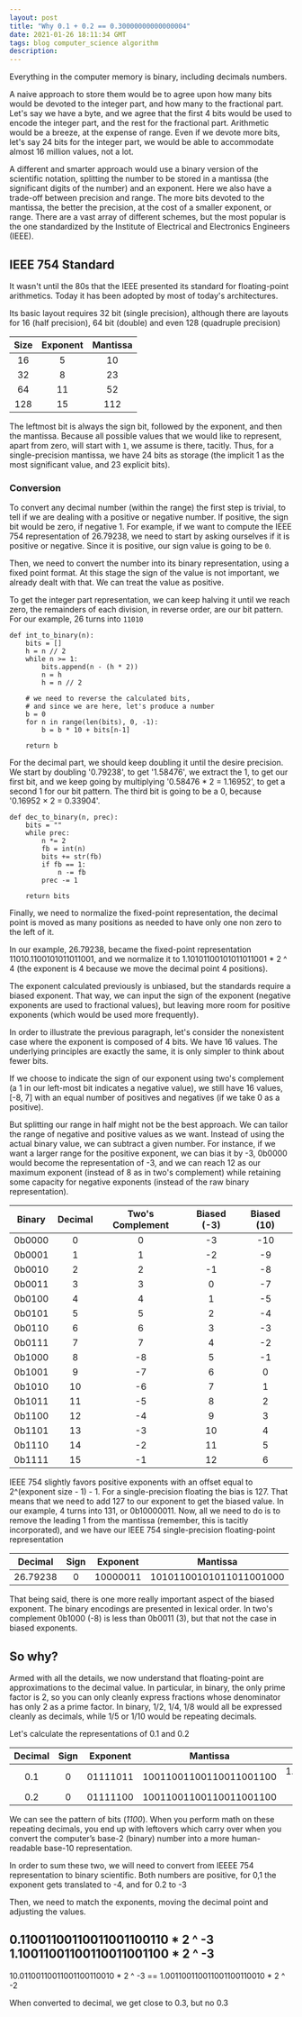 ```yaml
---
layout: post
title: "Why 0.1 + 0.2 == 0.30000000000000004"
date: 2021-01-26 18:11:34 GMT
tags: blog computer_science algorithm
description:
---
```


Everything in the computer memory is binary, including decimals numbers. 

A naive approach to store them would be to agree upon how many bits would be devoted to the integer part, and how many to the fractional part. Let's say we have a byte, and we agree that the first 4 bits would be used to encode the integer part, and the rest for the fractional part. Arithmetic would be a breeze, at the expense of range. Even if we devote more bits, let's say 24 bits for the integer part, we would be able to accommodate almost 16 million values, not a lot. 

A different and smarter approach would use a binary version of the scientific notation, splitting the number to be stored in a mantissa (the significant digits of the number) and an exponent. Here we also have a trade-off between precision and range. The more bits devoted to the mantissa, the better the precision, at the cost of a smaller exponent, or range. There are a vast array of different schemes, but the most popular is the one standardized by the Institute of Electrical and Electronics Engineers (IEEE). 

## IEEE 754 Standard 
It wasn't until the 80s that the IEEE presented its standard for floating-point arithmetics. Today it has been adopted by most of today's architectures. 

Its basic layout requires 32 bit (single precision), although there are layouts for 16 (half precision), 64 bit (double) and even 128 (quadruple precision)

| Size | Exponent | Mantissa|
| :--: | :-------: | :---: |
| 16   | 5        | 10      |
| 32   | 8        | 23      |
| 64   | 11       | 52      |
| 128   | 15       | 112      |


The leftmost bit is always the sign bit, followed by the exponent, and then the mantissa. Because all possible values that we would like to represent, apart from zero, will start with `1`, we assume is there, tacitly. Thus, for a single-precision mantissa, we have 24 bits as storage (the implicit 1 as the most significant value, and 23 explicit bits). 

### Conversion
To convert any decimal number (within the range) the first step is trivial, to tell if we are dealing with a positive or negative number. If positive, the sign bit would be zero, if negative 1. For example, if we want to compute the IEEE 754 representation of 26.79238, we need to start by asking ourselves if it is positive or negative. Since it is positive, our sign value is going to be `0`. 

Then, we need to convert the number into its binary representation, using a fixed point format. At this stage the sign of the value is not important, we already dealt with that. We can treat the value as positive. 

To get the integer part representation, we can keep halving it until we reach zero, the remainders of each division, in reverse order, are our bit pattern. For our example, 26 turns into `11010`

```
def int_to_binary(n):
    bits = []
    h = n // 2
    while n >= 1:
        bits.append(n - (h * 2))
        n = h
        h = n // 2

    # we need to reverse the calculated bits, 
    # and since we are here, let's produce a number
    b = 0
    for n in range(len(bits), 0, -1):
        b = b * 10 + bits[n-1]
        
    return b
```

For the decimal part, we should keep doubling it until the desire precision. We start by doubling '0.79238', to get '1.58476', we extract the 1, to get our first bit, and we keep going by multiplying '0.58476 * 2 = 1.16952', to get a second 1 for our bit pattern. The third bit is going to be a 0, because '0.16952  × 2 = 0.33904'. 

```
def dec_to_binary(n, prec):
    bits = ""
    while prec:
        n *= 2
        fb = int(n)
        bits += str(fb)
        if fb == 1:
            n -= fb
        prec -= 1
        
    return bits
```

Finally, we need to normalize the fixed-point representation, the decimal point is moved as many positions as needed to have only one non zero to the left of it. 

In our example, 26.79238, became the fixed-point representation 11010.1100101011011001, and we normalize it to 1.10101100101011011001 * 2 ^ 4 (the exponent is 4 because we move the decimal point 4 positions). 

The exponent calculated previously is unbiased, but the standards require a biased exponent. That way, we can input the sign of the exponent (negative exponents are used to fractional values), but leaving more room for positive exponents (which would be used more frequently). 

In order to illustrate the previous paragraph, let's consider the nonexistent case where the exponent is composed of 4 bits. We have 16 values. The underlying principles are exactly the same, it is only simpler to think about fewer bits.

If we choose to indicate the sign of our exponent using two's complement (a 1 in our left-most bit indicates a negative value), we still have 16 values, [-8, 7] with an equal number of positives and negatives (if we take 0 as a positive). 

But splitting our range in half might not be the best approach. We can tailor the range of negative and positive values as we want. Instead of using the actual binary value, we can subtract a given number. For instance, if we want a larger range for the positive exponent, we can bias it by -3, 0b0000 would become the representation of -3, and we can reach 12 as our maximum exponent (instead of 8 as in two's complement) while retaining some capacity for negative exponents (instead of the raw binary representation). 

| Binary | Decimal | Two's Complement | Biased (-3) | Biased (10)  |
| :--: | :--: | :--: | :--: | :--:  |
| 0b0000 | 0 | 0 | -3 | -10  |
| 0b0001 | 1 | 1 | -2 | -9  |
| 0b0010 | 2 | 2 | -1 | -8  |
| 0b0011 | 3 | 3 | 0 | -7  |
| 0b0100 | 4 | 4 | 1 | -5  |
| 0b0101 | 5 | 5 | 2 | -4  |
| 0b0110 | 6 | 6 | 3 | -3  |
| 0b0111 | 7 | 7 | 4 | -2  |
| 0b1000 | 8 | -8 | 5 | -1  |
| 0b1001 | 9 | -7 | 6 | 0  |
| 0b1010 | 10 | -6 | 7 | 1  |
| 0b1011 | 11 | -5 | 8 | 2  |
| 0b1100 | 12 | -4 | 9 | 3  |
| 0b1101 | 13 | -3 | 10 | 4  |
| 0b1110 | 14 | -2 | 11 | 5  |
| 0b1111 | 15 | -1 | 12 | 6  |

IEEE 754 slightly favors positive exponents with an offset equal to 2^(exponent size - 1) - 1. For a single-precision floating the bias is 127. That means that we need to add 127 to our exponent to get the biased value. In our example, 4 turns into 131, or 0b10000011. Now, all we need to do is to remove the leading 1 from the mantissa (remember, this is tacitly incorporated), and we have our IEEE 754 single-precision floating-point representation

| Decimal | Sign | Exponent | Mantissa | 
| :--: | :--: | :--: | :--: |
| 26.79238 | 0 | 10000011 | 10101100101011011001000 |

That being said, there is one more really important aspect of the biased exponent. The binary encodings are presented in lexical order. In two's complement 0b1000 (-8) is less than 0b0011 (3), but that not the case in biased exponents. 

## So why?
Armed with all the details, we now understand that floating-point are approximations to the decimal value. In particular, in binary, the only prime factor is 2, so you can only cleanly express fractions whose denominator has only 2 as a prime factor. In binary, 1/2, 1/4, 1/8 would all be expressed cleanly as decimals, while 1/5 or 1/10 would be repeating decimals.

Let's calculate the representations of 0.1 and 0.2 

| Decimal | Sign | Exponent | Mantissa | Binary Scientific |
| :--: | :--: | :--: | :--: | :--: |
| 0.1 | 0 | 01111011 | 10011001100110011001100 | 1.10011001100110011001100 * 2 ^ -4
| 0.2 | 0 | 01111100 | 10011001100110011001100 | | 1.10011001100110011001100 * 2 ^ -3

We can see the pattern of bits (*1100*). When you perform math on these repeating decimals, you end up with leftovers which carry over when you convert the computer’s base-2 (binary) number into a more human-readable base-10 representation.

In order to sum these two, we will need to convert from IEEEE 754 representation to binary scientific. Both numbers are positive, for 0,1 the exponent gets translated to -4, and for 0.2 to -3

Then, we need to match the exponents, moving the decimal point and adjusting the values. 

0.11001100110011001100110 * 2 ^ -3
1.10011001100110011001100 * 2 ^ -3
----------------------------------
10.01100110011001100110010 * 2 ^ -3 == 1.001100110011001100110010 * 2 ^ -2

When converted to decimal, we get close to 0.3, but no 0.3